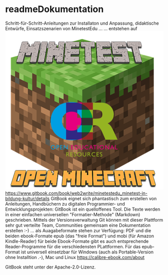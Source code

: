 # readmeDokumentation
Schritt-für-Schritt-Anleitungen zur Installaton und Anpassung, didaktische Entwürfe, Einsatzszenarien von MinetestEdu ...
... entstehen auf
![MinecraftEdu-LOGO](https://github.com/minetest4edu/readme-Dokumentation-Anleitungen-Einsatzszenarien-von-Minetest-in-Bildung-und-Kultur/blob/master/minetestOER_quaratFin.png)
https://www.gitbook.com/book/web2write/minetestedu_minetest-in-bildung-kultur/details
GitBook eignet sich phantastisch zum erstellen von Anleitungen, Handbüchern zu digitalen Programmier- und Entwicklungsprojekten:
GitBook ist  ein quelloffenes Tool. Die Texte werden in einer einfachen universellen "Formatier-Methode" (Markdown) geschrieben. 
Mittels der Versionsverwaltung Git können mit dieser Plattform sehr gut verteilte Team, Communities gemeinsam eine Dokumentation erstellen :-)
... als Auagabeformate stehen zur Verfügung: PDF und die beiden ebook-Formate epub (das "freie Format") und mobi (für Amazon Kindle-Reader) 
für beide Ebook-Formate gibt es auch entsprechende Reader-Programme für die verschiedensten PLattformen.
Für das epub-Format ist universell einsetzbar für Windows (auch als Portable-Version ohne Installtion .-), Mac und Linux
https://calibre-ebook.com/about

GitBook steht unter der Apache-2.0-Lizenz.

